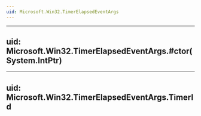 ```yaml
---
uid: Microsoft.Win32.TimerElapsedEventArgs
---
```


---
uid: Microsoft.Win32.TimerElapsedEventArgs.#ctor(System.IntPtr)
---

---
uid: Microsoft.Win32.TimerElapsedEventArgs.TimerId
---
